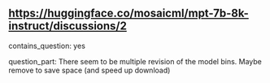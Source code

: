 ## https://huggingface.co/mosaicml/mpt-7b-8k-instruct/discussions/2

contains_question: yes

question_part: There seem to be multiple revision of the model bins. Maybe remove to save space (and speed up download)